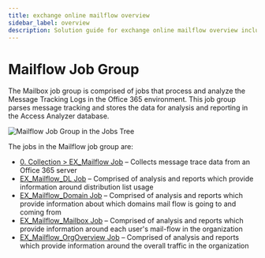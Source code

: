 ```yaml
---
title: exchange online mailflow overview
sidebar_label: overview
description: Solution guide for exchange online mailflow overview including implementation steps, configuration, and best practices.
---
```


# Mailflow Job Group

The Mailbox job group is comprised of jobs that process and analyze the Message Tracking Logs in the
Office 365 environment. This job group parses message tracking and stores the data for analysis and
reporting in the Access Analyzer database.

![Mailflow Job Group in the Jobs Tree](/img/product_docs/accessanalyzer/solutions/exchange/online/mailflow/mailflowjobstree.webp)

The jobs in the Mailflow job group are:

- [0. Collection > EX_Mailflow Job](/docs/accessanalyzer/12.0/solutions/exchange/online/mailflow/ex-mailflow.md) – Collects message trace data from an Office 365
  server
- [EX_Mailflow_DL Job](/docs/accessanalyzer/12.0/solutions/exchange/online/mailflow/ex-mailflow-dl.md) – Comprised of analysis and reports which provide
  information around distribution list usage
- [EX_Mailflow_Domain Job](/docs/accessanalyzer/12.0/solutions/exchange/online/mailflow/ex-mailflow-domain.md) – Comprised of analysis and reports which provide
  information about which domains mail flow is going to and coming from
- [EX_Mailflow_Mailbox Job](/docs/accessanalyzer/12.0/solutions/exchange/online/mailflow/ex-mailflow-mailbox.md) – Comprised of analysis and reports which
  provide information around each user's mail-flow in the organization
- [EX_Mailflow_OrgOverview Job](/docs/accessanalyzer/12.0/solutions/exchange/online/mailflow/ex-mailflow-orgoverview.md) – Comprised of analysis and reports
  which provide information around the overall traffic in the organization
